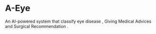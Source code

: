 # A-Eye
An AI-powered system that classify eye disease , Giving Medical Advices and Surgical Recommendation .
